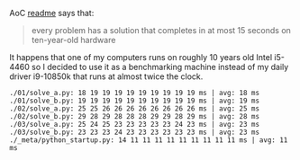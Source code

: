 AoC [readme](https://adventofcode.com/2024/about) says that:
> every problem has a solution that completes in at most 15 seconds on ten-year-old hardware

It happens that one of my computers runs on roughly 10 years old Intel i5-4460 so I decided to use it as a benchmarking machine instead of my daily driver i9-10850k that runs at almost twice the clock.

```
./01/solve_a.py: 18 19 19 19 19 19 19 19 19 19 ms | avg: 18 ms
./01/solve_b.py: 19 19 19 19 19 19 19 19 19 19 ms | avg: 19 ms
./02/solve_a.py: 25 25 26 26 26 26 26 26 26 26 ms | avg: 25 ms
./02/solve_b.py: 29 28 29 28 28 28 29 29 28 29 ms | avg: 28 ms
./03/solve_a.py: 25 24 25 23 23 23 23 23 24 23 ms | avg: 23 ms
./03/solve_b.py: 23 23 23 24 23 23 23 23 23 23 ms | avg: 23 ms
./_meta/python_startup.py: 14 11 11 11 11 11 11 11 11 11 ms | avg: 11 ms
```
